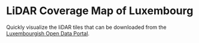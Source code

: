 LiDAR Coverage Map of Luxembourg
==================

Quickly visualize the liDAR tiles that can be downloaded from the [Luxembourgish Open Data Portal](https://data.public.lu/fr/datasets/lidar-2019-releve-3d-du-territoire-luxembourgeois/).